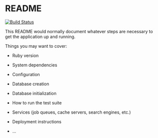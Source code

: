 # README
[![Build Status](https://travis-ci.org/deosha/sephora.svg?branch=master)](https://travis-ci.org/deosha/sephora)

This README would normally document whatever steps are necessary to get the
application up and running.

Things you may want to cover:

* Ruby version

* System dependencies

* Configuration

* Database creation

* Database initialization

* How to run the test suite

* Services (job queues, cache servers, search engines, etc.)

* Deployment instructions

* ...
